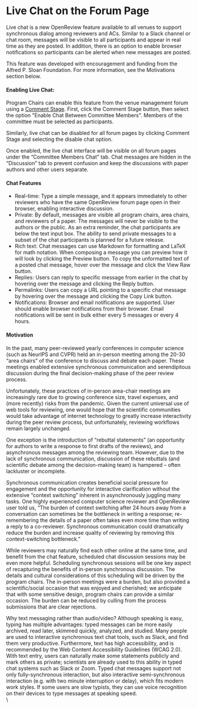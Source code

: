 # Live Chat on the Forum Page

Live chat is a new OpenReview feature available to all venues to support synchronous dialog among reviewers and ACs. Similar to a Slack channel or chat room, messages will be visible to all participants and appear in real time as they are posted. In addition, there is an option to enable browser notifications so participants can be alerted when new messages are posted.

This feature was developed with encouragement and funding from the Alfred P. Sloan Foundation. For more information, see the Motivations section below.

#### Enabling Live Chat:

Program Chairs can enable this feature from the venue management forum using a [Comment Stage](../reference/stages/comment-stage.md). First, click the Comment Stage button, then select the option "Enable Chat Between Committee Members". Members of the committee must be selected as participants.&#x20;

Similarly, live chat can be disabled for all forum pages by clicking Comment Stage and selecting the disable chat option.

Once enabled, the live chat interface will be visible on all forum pages under the “Committee Members Chat” tab. Chat messages are hidden in the “Discussion” tab to prevent confusion and keep the discussions with paper authors and other users separate.

#### Chat Features

* Real-time: Type a simple message, and it appears immediately to other reviewers who have the same OpenReview forum page open in their browser, enabling interactive discussion.
* Private: By default, messages are visible all program chairs, area chairs, and reviewers of a paper. The messages will never be visible to the authors or the public. As an extra reminder, the chat participants are below the text input box. The ability to send private messages to a subset of the chat participants is planned for a future release.
* Rich text: Chat messages can use Markdown for formatting and LaTeX for math notation. When composing a message you can preview how it will look by clicking the Preview button. To copy the unformatted text of a posted chat message, hover over the message and click the View Raw button.
* Replies: Users can reply to specific message from earlier in the chat by hovering over the message and clicking the Reply button.
* Permalinks: Users can copy a URL pointing to a specific chat message by hovering over the message and clicking the Copy Link button.
* Notifications: Browser and email notifications are supported. User should enable browser notifications from their browser. Email notifications will be sent in bulk either every 5 messages or every 4 hours.&#x20;

#### Motivation

In the past, many peer-reviewed yearly conferences in computer science (such as NeurIPS and CVPR) held an in-person meeting among the 20-30 “area chairs” of the conference to discuss and debate each paper.  These meetings enabled extensive synchronous communication and serendipitous discussion during the final decision-making phase of the peer review process.&#x20;

Unfortunately, these practices of in-person area-chair meetings are increasingly rare due to growing conference size, travel expenses, and (more recently) risks from the pandemic. Given the current universal use of web tools for reviewing, one would hope that the scientific communities would take advantage of internet technology to greatly increase interactivity during the peer review process, but unfortunately, reviewing workflows remain largely unchanged. &#x20;

One exception is the introduction of “rebuttal statements” (an opportunity for authors to write a response to first drafts of the reviews), and asynchronous messages among the reviewing team. However, due to the lack of synchronous communication, discussion of these rebuttals (and scientific debate among the decision-making team) is hampered – often lackluster or incomplete. &#x20;

Synchronous communication creates beneficial social pressure for engagement and the opportunity for interactive clarification without the extensive “context switching” inherent in asynchronously juggling many tasks. One highly experienced computer science reviewer and OpenReview user told us, “The burden of context switching after 24 hours away from a conversation can sometimes be the bottleneck in writing a response; re-remembering the details of a paper often takes even more time than writing a reply to a co-reviewer. Synchronous communication could dramatically reduce the burden and increase quality of reviewing by removing this context-switching bottleneck.”

While reviewers may naturally find each other online at the same time, and benefit from the chat feature, scheduled chat discussion sessions may be even more helpful. Scheduling synchronous sessions will be one key aspect of recapturing the benefits of in-person synchronous discussion.  The details and cultural considerations of this scheduling will be driven by the program chairs. The in-person meetings were a burden, but also provided a scientific/social occasion that was enjoyed and cherished; we anticipate that with some sensitive design, program chairs can provide a similar occasion. The burden can be reduced by culling from the process submissions that are clear rejections.&#x20;

Why text messaging rather than audio/video? Although speaking is easy, typing has multiple advantages: typed messages can be more easily archived, read later, skimmed quickly, analyzed, and studied. Many people are used to interactive synchronous text chat tools, such as Slack, and find them very productive. Furthermore, text has high accessibility, and is recommended by the Web Content Accessibility Guidelines (WCAG 2.0). With text entry, users can naturally make some statements publicly and mark others as private; scientists are already used to this ability in typed chat systems such as Slack or Zoom. Typed chat messages support not only fully-synchronous interaction, but also interactive semi-synchronous interaction (e.g. with two minute interruption or delay), which fits modern work styles. If some users are slow typists, they can use voice recognition on their devices to type messages at speaking speed.\
\
